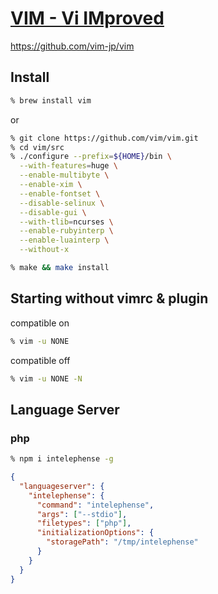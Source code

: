 # [VIM - Vi IMproved](http://www.vim.org/)

<https://github.com/vim-jp/vim>

## Install

```sh
% brew install vim 
```

or

```sh
% git clone https://github.com/vim/vim.git 
% cd vim/src
% ./configure --prefix=${HOME}/bin \
  --with-features=huge \
  --enable-multibyte \
  --enable-xim \
  --enable-fontset \
  --disable-selinux \
  --disable-gui \
  --with-tlib=ncurses \
  --enable-rubyinterp \
  --enable-luainterp \
  --without-x

% make && make install
```

## Starting without vimrc & plugin

compatible on

```sh
% vim -u NONE
```

compatible off

```sh
% vim -u NONE -N
```

## Language Server

### php

```sh
% npm i intelephense -g
```

```json
{
  "languageserver": {
    "intelephense": {
      "command": "intelephense",
      "args": ["--stdio"],
      "filetypes": ["php"],
      "initializationOptions": {
        "storagePath": "/tmp/intelephense"
      }
    }
  }
}
```
